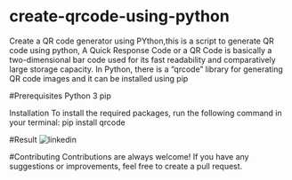 # create-qrcode-using-python
Create a QR code generator using PYthon,this is a script to generate QR code  using python, A Quick Response Code or a QR Code is basically a two-dimensional bar code used for its fast readability and comparatively large storage capacity. In Python, there is a “qrcode” library for generating QR code images and it can be installed using pip


#Prerequisites
Python 3
pip

Installation
To install the required packages, run the following command in your terminal: pip install qrcode

#Result
![linkedin](https://user-images.githubusercontent.com/120399980/218312848-fdec73ef-3b44-4991-9f1c-d295d11fa466.jpg)

#Contributing
Contributions are always welcome! If you have any suggestions or improvements, feel free to create a pull request.

